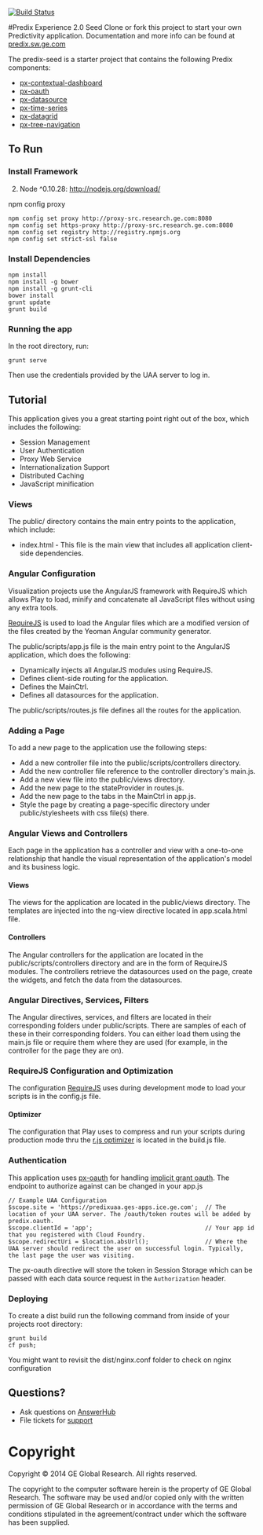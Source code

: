 [![Build Status](http://alpha.menlo-ci.sw.ge.com:11112/job/predix-seed/badge/icon)](http://alpha.menlo-ci.sw.ge.com:11112/job/predix-seed/)

#Predix Experience 2.0 Seed
Clone or fork this project to start your own Predictivity application. Documentation and more info can be found at [predix.sw.ge.com](http://predix.sw.ge.com)

The predix-seed is a starter project that contains the following Predix components:
- [px-contextual-dashboard](https://github.sw.ge.com/Predix-Experience/px-contextual-dashboard)
- [px-oauth](https://github.sw.ge.com/Predix-Experience/px-oauth)
- [px-datasource](https://github.sw.ge.com/Predix-Experience/px-datasource)
- [px-time-series](https://github.sw.ge.com/PredixWidgetCatalog/px-time-series)
- [px-datagrid](https://github.sw.ge.com/PredixWidgetCatalog/px-datagrid)
- [px-tree-navigation](https://github.sw.ge.com/PredixWidgetCatalog/px-tree-navigation)
  	  
## To Run

### Install Framework

2. Node ^0.10.28: http://nodejs.org/download/

npm config proxy 
```
npm config set proxy http://proxy-src.research.ge.com:8080
npm config set https-proxy http://proxy-src.research.ge.com:8080
npm config set registry http://registry.npmjs.org
npm config set strict-ssl false
 ```

### Install Dependencies
```
npm install
npm install -g bower
npm install -g grunt-cli
bower install
grunt update
grunt build
```

### Running the app
In the root directory, run:
```
grunt serve
```
Then use the credentials provided by the UAA server to log in.

## Tutorial

This application gives you a great starting point right out of the box, which includes the following:
- Session Management
- User Authentication
- Proxy Web Service
- Internationalization Support
- Distributed Caching
- JavaScript minification

### Views
The public/ directory contains the main entry points to the application, which include:
- index.html - This file is the main view that includes all application client-side dependencies. 

### Angular Configuration
Visualization projects use the AngularJS framework with RequireJS which allows Play to load, 
minify and concatenate all JavaScript files without using any extra tools.

[RequireJS](http://requirejs.org/) is used to load the Angular files which are a modified 
version of the files created by the Yeoman Angular community generator.

The public/scripts/app.js file is the main entry point to the AngularJS application, 
which does the following:
- Dynamically injects all AngularJS modules using RequireJS.
- Defines client-side routing for the application.
- Defines the MainCtrl.
- Defines all datasources for the application.

The public/scripts/routes.js file defines all the routes for the application.

### Adding a Page
To add a new page to the application use the following steps:
- Add a new controller file into the public/scripts/controllers directory.
- Add the new controller file reference to the controller directory's main.js.
- Add a new view file into the public/views directory.
- Add the new page to the stateProvider in routes.js.
- Add the new page to the tabs in the MainCtrl in app.js.
- Style the page by creating a page-specific directory under public/stylesheets with css file(s) there.

### Angular Views and Controllers
Each page in the application has a controller and view with a one-to-one relationship that handle 
the visual representation of the application's model and its business logic.

#### Views
The views for the application are located in the public/views directory.  The templates are 
injected into the ng-view directive located in app.scala.html file.
  
#### Controllers
The Angular controllers for the application are located in the public/scripts/controllers 
directory and are in the form of RequireJS modules.  The controllers retrieve the 
datasources used on the page, create the widgets, and fetch the data from the datasources.

### Angular Directives, Services, Filters
The Angular directives, services, and filters are located in their corresponding folders under
public/scripts.  There are samples of each of these in their corresponding folders.  You can
either load them using the main.js file or require them where they are used (for example, in
the controller for the page they are on).

### RequireJS Configuration and Optimization
The configuration [RequireJS](http://requirejs.org/) uses during development mode to load your 
scripts is in the config.js file.

#### Optimizer
The configuration that Play uses to compress and run your scripts during production mode thru 
the [r.js optimizer](http://requirejs.org/docs/optimization.html#basics) is located in the 
build.js file.


### Authentication
This application uses [px-oauth](https://github.sw.ge.com/Predix-Experience/px-oauth) for handling [implicit grant oauth](http://oauthlib.readthedocs.org/en/latest/oauth2/grants/implicit.html). The endpoint to authorize against can be changed in your app.js

```
// Example UAA Configuration
$scope.site = 'https://predixuaa.ges-apps.ice.ge.com';  // The location of your UAA server. The /oauth/token routes will be added by predix.oauth.
$scope.clientId = 'app';                                // Your app id that you registered with Cloud Foundry.
$scope.redirectUri = $location.absUrl();                // Where the UAA server should redirect the user on successful login. Typically, the last page the user was visiting.

```
The px-oauth directive will store the token in Session Storage which can be passed with each data source request in the `Authorization` header.

### Deploying
To create a dist build run the following command from inside of your projects root directory:
```unix
grunt build
cf push;
```

You might want to revisit the dist/nginx.conf folder to check on nginx configuration


## Questions?
- Ask questions on [AnswerHub](https://answers.sw.ge.com/spaces/53/experience.html)
- File tickets for [support](https://gesoftware.service-now.com/Predix/)

# Copyright
Copyright &copy; 2014 GE Global Research. All rights reserved.

The copyright to the computer software herein is the property of
GE Global Research. The software may be used and/or copied only
with the written permission of GE Global Research or in accordance
with the terms and conditions stipulated in the agreement/contract
under which the software has been supplied.
